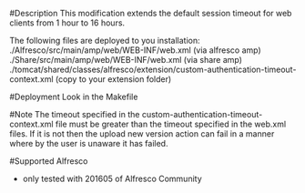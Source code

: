 #Description 
This modification extends the default session timeout for web clients from 1 hour to 16 hours.

The following files are deployed to you installation:
./Alfresco/src/main/amp/web/WEB-INF/web.xml (via alfresco amp)
./Share/src/main/amp/web/WEB-INF/web.xml (via share amp)
./tomcat/shared/classes/alfresco/extension/custom-authentication-timeout-context.xml (copy to your extension folder)

#Deployment
Look in the Makefile

#Note
The timeout specified in the custom-authentication-timeout-context.xml file must be greater than the timeout specified in the web.xml files. If it is not then the upload new version action can fail in a manner where by the user is unaware it has failed.

#Supported Alfresco
* only tested with 201605 of Alfresco Community
